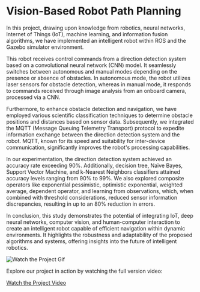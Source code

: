 # Vision-Based Robot Path Planning
In this project, drawing upon knowledge from robotics, neural networks, Internet of Things (IoT), machine learning, and information fusion algorithms, we have implemented an intelligent robot within ROS and the Gazebo simulator environment.  

This robot receives control commands from a direction detection system based on a convolutional neural network (CNN) model. It seamlessly switches between autonomous and manual modes depending on the presence or absence of obstacles. In autonomous mode, the robot utilizes laser sensors for obstacle detection, whereas in manual mode, it responds to commands received through image analysis from an onboard camera, processed via a CNN.  

Furthermore, to enhance obstacle detection and navigation, we have employed various scientific classification techniques to determine obstacle positions and distances based on sensor data. Subsequently, we integrated the MQTT (Message Queuing Telemetry Transport) protocol to expedite information exchange between the direction detection system and the robot. MQTT, known for its speed and suitability for inter-device communication, significantly improves the robot's processing capabilities.

In our experimentation, the direction detection system achieved an accuracy rate exceeding 90%. Additionally, decision tree, Naïve Bayes, Support Vector Machine, and k-Nearest Neighbors classifiers attained accuracy levels ranging from 90% to 99%. We also explored composite operators like exponential pessimistic, optimistic exponential, weighted average, dependent operator, and learning from observations, which, when combined with threshold considerations, reduced sensor information discrepancies, resulting in up to an 80% reduction in errors.

In conclusion, this study demonstrates the potential of integrating IoT, deep neural networks, computer vision, and human-computer interaction to create an intelligent robot capable of efficient navigation within dynamic environments. It highlights the robustness and adaptability of the proposed algorithms and systems, offering insights into the future of intelligent robotics.

![Watch the Project Gif](https://github.com/mhbadiei/Computer-Engineering-Bachelor-Thesis-AUT/blob/main/gif.gif)

Explore our project in action by watching the full version video:

[Watch the Project Video](https://github.com/mhbadiei/Computer-Engineering-Bachelor-Thesis-AUT/blob/main/video.mp4) 

